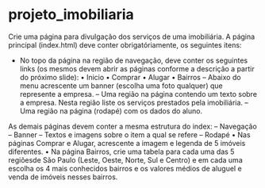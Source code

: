 # projeto_imobiliaria

Crie uma página para divulgação dos serviços de uma imobiliária.
A página principal (index.html) deve conter obrigatóriamente, os seguintes itens:
- No topo da página na região de navegação, deve conter os seguintes links
(os mesmos devem abrir as páginas conforme a descrição a partir do
próximo slide):
• Inicio
• Comprar
• Alugar
• Bairros
– Abaixo do menu acrescente um banner (escolha uma foto qualquer) que
represente a empresa.
– Uma região na página contendo um texto sobre a empresa. 
Nesta região liste os serviços prestados pela imobiliária.
– Uma região na página (rodapé) com os dados do aluno.

As demais páginas devem conter a mesma estrutura do index:
– Navegação
– Banner
– Textos e imagens sobre o item a qual se refere
– Rodapé
• Nas páginas Comprar e Alugar, acrescente a imagem e legenda de
5 imóveis diferentes.
• Na página Bairros, crie uma tabela para cada uma das 5 regiõesde
São Paulo (Leste, Oeste, Norte, Sul e Centro) e em cada uma
escolha os 4 mais conhecidos bairros e os valores médios de
aluguel e venda de imóveis nesses bairros.
